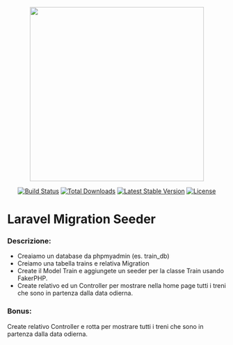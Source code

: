 <p align="center"><a href="https://laravel.com" target="_blank"><img src="https://raw.githubusercontent.com/laravel/art/master/logo-lockup/5%20SVG/2%20CMYK/1%20Full%20Color/laravel-logolockup-cmyk-red.svg" width="400"></a></p>

<p align="center">
<a href="https://travis-ci.org/laravel/framework"><img src="https://travis-ci.org/laravel/framework.svg" alt="Build Status"></a>
<a href="https://packagist.org/packages/laravel/framework"><img src="https://img.shields.io/packagist/dt/laravel/framework" alt="Total Downloads"></a>
<a href="https://packagist.org/packages/laravel/framework"><img src="https://img.shields.io/packagist/v/laravel/framework" alt="Latest Stable Version"></a>
<a href="https://packagist.org/packages/laravel/framework"><img src="https://img.shields.io/packagist/l/laravel/framework" alt="License"></a>
</p>

# Laravel Migration Seeder

### Descrizione:

-   Creaiamo un database da phpmyadmin (es. train_db)
-   Creiamo una tabella trains e relativa Migration
-   Create il Model Train e aggiungete un seeder per la classe Train usando FakerPHP.
-   Create relativo ed un Controller per mostrare nella home page tutti i treni che sono in partenza dalla data odierna.

### Bonus:

Create relativo Controller e rotta per mostrare tutti i treni che sono in partenza dalla data odierna.
